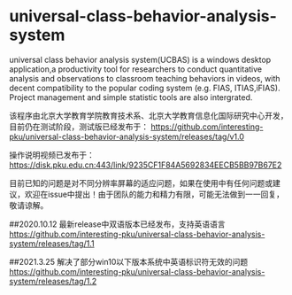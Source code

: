 # universal-class-behavior-analysis-system
universal class behavior analysis system(UCBAS) is a windows desktop application,a productivity tool for researchers to conduct quantitative analysis and observations to classroom teaching behaviors in videos, with decent compatibility to the popular coding system (e.g. FIAS, ITIAS,iFIAS). Project management and simple statistic tools are also intergrated.

该程序由北京大学教育学院教育技术系、北京大学教育信息化国际研究中心开发，目前仍在测试阶段，测试版已经发布于：
https://github.com/interesting-pku/universal-class-behavior-analysis-system/releases/tag/v1.0

操作说明视频已发布于：
https://disk.pku.edu.cn:443/link/9235CF1F84A5692834EECB5BB97B67E2

目前已知的问题是对不同分辨率屏幕的适应问题，如果在使用中有任何问题或建议，欢迎在issue中提出！由于团队的能力和精力有限，可能无法做到一一回复，敬请谅解。

##2020.10.12
最新release中双语版本已经发布，支持英语语言
https://github.com/interesting-pku/universal-class-behavior-analysis-system/releases/tag/1.1

##2021.3.25
解决了部分win10以下版本系统中英语标识符无效的问题
https://github.com/interesting-pku/universal-class-behavior-analysis-system/releases/tag/1.2
